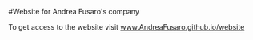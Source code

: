 #Website for Andrea Fusaro's company

To get access to the website visit www.AndreaFusaro.github.io/website
